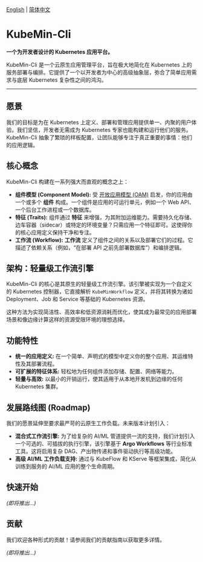 [English](./README.md) | [简体中文](./README_zh.md)

# KubeMin-Cli

**一个为开发者设计的 Kubernetes 应用平台。**

KubeMin-Cli 是一个云原生应用管理平台，旨在极大地简化在 Kubernetes 上的服务部署与编排。它提供了一个以开发者为中心的高级抽象层，弥合了简单应用需求与底层 Kubernetes 复杂性之间的鸿沟。

---

## 愿景

我们的目标是为在 Kubernetes 上定义、部署和管理应用提供单一、内聚的用户体验。我们坚信，开发者无需成为 Kubernetes 专家也能构建和运行他们的服务。KubeMin-Cli 抽象了繁琐的样板配置，让团队能够专注于真正重要的事情：他们的应用逻辑。

## 核心概念

KubeMin-Cli 构建在一系列强大而直观的概念之上：

*   **组件模型 (Component Model):** 受 [开放应用模型 (OAM)](https://oam.dev/) 启发，你的应用由一个或多个 **组件** 构成。一个组件是应用的可运行单元，例如一个 Web API、一个后台工作进程或一个数据库。
*   **特征 (Traits):** 组件通过 **特征** 来增强，为其附加运维能力。需要持久化存储、边车容器（sidecar）或特定的环境变量？只需应用一个特征即可。这使得你的核心应用定义保持干净和专注。
*   **工作流 (Workflow):** **工作流** 定义了组件之间的关系以及部署它们的过程。它描述了依赖关系（例如，“在部署 API 之前先部署数据库”）和编排逻辑。

## 架构：轻量级工作流引擎

KubeMin-Cli 的核心是其原生的轻量级工作流引擎。该引擎被实现为一个自定义的 Kubernetes 控制器，它直接解析 `KubeMinWorkflow` 定义，并将其转换为诸如 Deployment、Job 和 Service 等基础的 Kubernetes 资源。

这种方法为实现简洁性、高效率和低资源消耗而优化，使其成为最常见的应用部署场景和像边缘计算这样的资源受限环境的理想选择。

## 功能特性

*   **统一的应用定义:** 在一个简单、声明式的模型中定义你的整个应用、其运维特性及其部署流程。
*   **可扩展的特征体系:** 轻松地为任何组件添加存储、配置、网络等能力。
*   **轻量与高效:** 以最小的开销运行，使其适用于从本地开发机到边缘的任何 Kubernetes 集群。

## 发展路线图 (Roadmap)

我们的愿景延伸至要求最严苛的云原生工作负载。未来版本计划引入：

*   **混合式工作流引擎:** 为了给复杂的 AI/ML 管道提供一流的支持，我们计划引入一个可选的、可插拔的执行引擎，该引擎基于 **Argo Workflows** 等行业标准工具。这将启用复杂 DAG、产出物传递和事件驱动执行等高级功能。
*   **高级 AI/ML 工作负载支持:** 通过与 KubeFlow 和 KServe 等框架集成，简化从训练到服务的 AI/ML 应用的整个生命周期。

## 快速开始

*(即将推出...)*

## 贡献

我们欢迎各种形式的贡献！请参阅我们的贡献指南以获取更多详情。

*(即将推出...)*